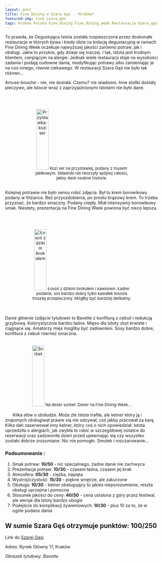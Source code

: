 ```yaml
---
layout: post
title: Fine Dining w Szara Gęś - *Kraków*
featured-img: fine_szara_ges
tags: Kraków Polska Fine_dining Fine_dining_week Restauracja Szara_gęś
---
```

To prawda, że Degustująca Istota została rozpieszczona przez doskonałe restauracje w których bywa i
 kiedy idzie na kolację degustacyjną w ramach Fine Dining Week oczekuje najwyższej jakości zarówno potraw, jak i obsługi.
  Jakie to przykre, gdy dzieje się inaczej. I tak, Istota jest trudnym klientem, cierpiącym na alergie.
  Jednak wiele restauracji staje na wysokości zadania i podają cudowne dania, modyfikując potrawy
  albo zamieniając je na coś innego, równie ciekawego. W restauracji Szara Gęś nie było tak różowo...

Amuse-bouche - nie, nie dostała. Czemu? nie wiadomo. Inne stoliki dostały pieczywo,
 ale Istocie wraz z zaprzyjaźnionymi Istotami nie było dane.

<br />&ensp;&ensp;&ensp;

<center><div style="width:65%">
   <img src="{{site.url}}/assets/img/posts/kozi_ser.jpg" alt="Przystawka-kozi ser" height="200px" width="40px" />

   <font size="2">
       Kozi ser na przystawkę, podany z musem jabłkowym. Składniki nie tworzyły spójnej całości,
       jakby dwie osobne historie.
   </font>
</div></center>
<br />

Kolejnej potrawie nie było sensu robić zdjęcia. Był to krem borowikowy podany w filiżance.
 Bez przyozdobienia, po prostu brązowy krem. Tu trzeba przyznać, że bardzo smaczny.
  Podany ciepły. Miał intensywny borowikowy smak. Niestety, prezentacja na Fine Dining Week powinna być nieco lepsza.

<br />&ensp;&ensp;&ensp;
<center><div style="width:65%">
   <img src="{{site.url}}/assets/img/posts/losos_brokul.jpg" alt="Łosoś z dzikim brokułem" height="200px" width="40px" />

   <font size="2">
Łosoś z dzikim brokułem i kawiorem. Ładne podanie, sos bardzo dobry tylko kawałek łososia troszkę przepieczony.
 Mógłby być bardziej delikatny.
   </font>
</div></center>
<br />&ensp;&ensp;&ensp;

Danie głównie (zdjęcie tytułowe) to Bavette z konfiturą z cebuli i redukcją grzybową.
 Kolorystycznie bardzo ładne. Mięso dla Istoty zbyt krwiste i ciągnące się.
  Amatorzy mięs mogliby być zadowoleni.
Sosy bardzo dobre, konfitura z cebuli również smaczna.
<br />&ensp;&ensp;&ensp;
<center><div style="width:65%">
   <img src="{{site.url}}/assets/img/posts/sorbet.jpg" alt="Sorbet" height="200px" width="40px" />

   <font size="2">
    Na deser sorbet. Deser na Fine Dining Week...
   </font>
</div></center>
<br />&ensp;&ensp;&ensp;
Kilka słów o obsłudze. Może źle Istota trafiła, ale kelner który ją i znajomych obsługiwał prawie się nie odzywał,
 coś jakby pracował za karę. Kilka dań zaserwował inny kelner, który coś o nich opowiedział.
 Istota uprzedziła o alergiach, jak zwykła to robić w szczegółowej notatce do rezerwacji
 oraz zadzwoniła dzień przed upewniając się czy wszystko zostało dobrze zrozumiane. Nic nie pomogło.
 Smutek i rozczarowanie...

### Podsumowanie :
1. Smak potraw: **10/50** - nic specjalnego, żadne danie nie zachwyca
2. Prezentacja potraw: **10/30** - czasem ładna, czasem jej brak
3. Atmosfera: **05/30** - ciężka, napięta
4. Wystrój/czystość: **15/30** - piękne wnętrze, ale zakurzone
5. Obsługa: **10/30** - kelner obsługujący to jakieś nieporozumienie, reszta obsługi uprzejma i pomocna
6. Stosunek jakości do ceny: **40/50** - cena ustalona z góry przez festiwal, ale wersje dla Istoty bardzo ubogie
7. Podejście do komplikacji żywieniowych: **10/30** - plus 10 za to, że w ogóle podano dania

## W sumie Szara Gęś otrzymuje punktów: **100/250**
Link do [Szarej Gęsi]

Adres:
Rynek Główny 17, Kraków

_Obrazek tytułowy: Bavette_

[Szarej Gęsi]: https://szarages.com/


